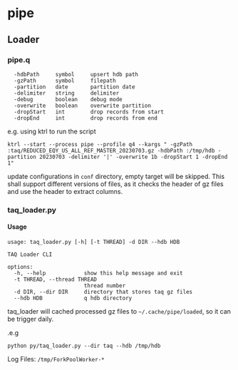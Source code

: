 # pipe

## Loader

### pipe.q

```
  -hdbPath     symbol     upsert hdb path
  -gzPath      symbol     filepath
  -partition   date       partition date
  -delimiter   string     delimiter
  -debug       boolean    debug mode
  -overwrite   boolean    overwrite partition
  -dropStart   int        drop records from start
  -dropEnd     int        drop records from end
```

e.g. using ktrl to run the script

```
ktrl --start --process pipe --profile q4 --kargs " -gzPath :taq/REDUCED_EQY_US_ALL_REF_MASTER_20230703.gz -hdbPath :/tmp/hdb -partition 20230703 -delimiter '|' -overwrite 1b -dropStart 1 -dropEnd 1"
```

update configurations in `conf` directory, empty target will be skipped. This shall support different versions of files, as it checks the header of gz files and use the header to extract columns.

### taq_loader.py

#### Usage

```
usage: taq_loader.py [-h] [-t THREAD] -d DIR --hdb HDB

TAQ Loader CLI

options:
  -h, --help            show this help message and exit
  -t THREAD, --thread THREAD
                        thread number
  -d DIR, --dir DIR     directory that stores taq gz files
  --hdb HDB             q hdb directory
```

taq_loader will cached processed gz files to `~/.cache/pipe/loaded`, so it can be trigger daily.

.e.g

```
python py/taq_loader.py --dir taq --hdb /tmp/hdb
```

Log Files: `/tmp/ForkPoolWorker-*`
